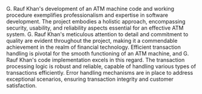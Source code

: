 G. Rauf Khan's development of an ATM machine code and working procedure exemplifies professionalism and expertise
in software development. The project embodies a holistic approach, encompassing security, usability, and reliability aspects essential for an effective ATM system.
G. Rauf Khan's meticulous attention to detail and commitment to quality are evident throughout the project, 
making it a commendable achievement in the realm of financial technology.
Efficient transaction handling is pivotal for the smooth functioning of an ATM machine, and G. Rauf Khan's code implementation excels in this regard. 
The transaction processing logic is robust and reliable, capable of handling various types of transactions efficiently.
Error handling mechanisms are in place to address exceptional scenarios, ensuring transaction integrity and customer satisfaction.






